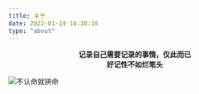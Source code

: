 ```yaml
---
title: 关于
date: 2022-01-19 16:30:16
type: "about"
---
```




<p align="center"><strong>
    记录自己需要记录的事情，仅此而已
<br/>
	好记性不如烂笔头</strong>
</p>

![不认命就拼命](http://img.gzling.top/img/2022/011_222457_9.jpg)
